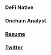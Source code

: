 ### DeFi Native

### Onchain Analyst 


### [Resume](https://github.com/darvinrio/darvinrio/blob/main/darvin_resume_with_links.pdf)
### [Twitter](https://twitter.com/maybeYonas)


<!---
darvinrio/darvinrio is a ✨ special ✨ repository because its `README.md` (this file) appears on your GitHub profile.
You can click the Preview link to take a look at your changes.
--->
